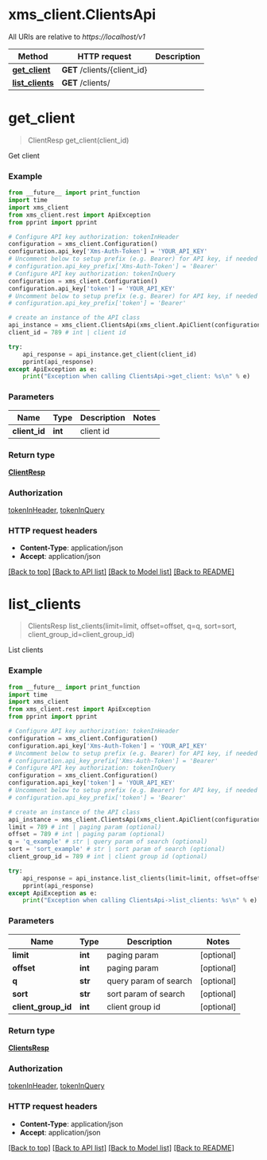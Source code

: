 # xms_client.ClientsApi

All URIs are relative to *https://localhost/v1*

Method | HTTP request | Description
------------- | ------------- | -------------
[**get_client**](ClientsApi.md#get_client) | **GET** /clients/{client_id} | 
[**list_clients**](ClientsApi.md#list_clients) | **GET** /clients/ | 


# **get_client**
> ClientResp get_client(client_id)



Get client

### Example
```python
from __future__ import print_function
import time
import xms_client
from xms_client.rest import ApiException
from pprint import pprint

# Configure API key authorization: tokenInHeader
configuration = xms_client.Configuration()
configuration.api_key['Xms-Auth-Token'] = 'YOUR_API_KEY'
# Uncomment below to setup prefix (e.g. Bearer) for API key, if needed
# configuration.api_key_prefix['Xms-Auth-Token'] = 'Bearer'
# Configure API key authorization: tokenInQuery
configuration = xms_client.Configuration()
configuration.api_key['token'] = 'YOUR_API_KEY'
# Uncomment below to setup prefix (e.g. Bearer) for API key, if needed
# configuration.api_key_prefix['token'] = 'Bearer'

# create an instance of the API class
api_instance = xms_client.ClientsApi(xms_client.ApiClient(configuration))
client_id = 789 # int | client id

try:
    api_response = api_instance.get_client(client_id)
    pprint(api_response)
except ApiException as e:
    print("Exception when calling ClientsApi->get_client: %s\n" % e)
```

### Parameters

Name | Type | Description  | Notes
------------- | ------------- | ------------- | -------------
 **client_id** | **int**| client id | 

### Return type

[**ClientResp**](ClientResp.md)

### Authorization

[tokenInHeader](../README.md#tokenInHeader), [tokenInQuery](../README.md#tokenInQuery)

### HTTP request headers

 - **Content-Type**: application/json
 - **Accept**: application/json

[[Back to top]](#) [[Back to API list]](../README.md#documentation-for-api-endpoints) [[Back to Model list]](../README.md#documentation-for-models) [[Back to README]](../README.md)

# **list_clients**
> ClientsResp list_clients(limit=limit, offset=offset, q=q, sort=sort, client_group_id=client_group_id)



List clients

### Example
```python
from __future__ import print_function
import time
import xms_client
from xms_client.rest import ApiException
from pprint import pprint

# Configure API key authorization: tokenInHeader
configuration = xms_client.Configuration()
configuration.api_key['Xms-Auth-Token'] = 'YOUR_API_KEY'
# Uncomment below to setup prefix (e.g. Bearer) for API key, if needed
# configuration.api_key_prefix['Xms-Auth-Token'] = 'Bearer'
# Configure API key authorization: tokenInQuery
configuration = xms_client.Configuration()
configuration.api_key['token'] = 'YOUR_API_KEY'
# Uncomment below to setup prefix (e.g. Bearer) for API key, if needed
# configuration.api_key_prefix['token'] = 'Bearer'

# create an instance of the API class
api_instance = xms_client.ClientsApi(xms_client.ApiClient(configuration))
limit = 789 # int | paging param (optional)
offset = 789 # int | paging param (optional)
q = 'q_example' # str | query param of search (optional)
sort = 'sort_example' # str | sort param of search (optional)
client_group_id = 789 # int | client group id (optional)

try:
    api_response = api_instance.list_clients(limit=limit, offset=offset, q=q, sort=sort, client_group_id=client_group_id)
    pprint(api_response)
except ApiException as e:
    print("Exception when calling ClientsApi->list_clients: %s\n" % e)
```

### Parameters

Name | Type | Description  | Notes
------------- | ------------- | ------------- | -------------
 **limit** | **int**| paging param | [optional] 
 **offset** | **int**| paging param | [optional] 
 **q** | **str**| query param of search | [optional] 
 **sort** | **str**| sort param of search | [optional] 
 **client_group_id** | **int**| client group id | [optional] 

### Return type

[**ClientsResp**](ClientsResp.md)

### Authorization

[tokenInHeader](../README.md#tokenInHeader), [tokenInQuery](../README.md#tokenInQuery)

### HTTP request headers

 - **Content-Type**: application/json
 - **Accept**: application/json

[[Back to top]](#) [[Back to API list]](../README.md#documentation-for-api-endpoints) [[Back to Model list]](../README.md#documentation-for-models) [[Back to README]](../README.md)

